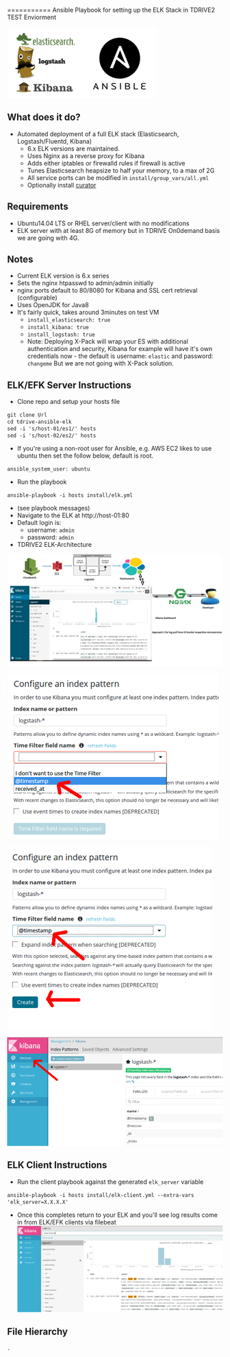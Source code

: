 ===========
Ansible Playbook for setting up the ELK Stack in TDRIVE2 TEST Enviorment

![ELK](/images/ansible-elk.png?raw=true)

## What does it do?
   - Automated deployment of a full ELK stack (Elasticsearch, Logstash/Fluentd, Kibana)
     * 6.x ELK versions are maintained.
     * Uses Nginx as a reverse proxy for Kibana
     * Adds either iptables or firewalld rules if firewall is active
     * Tunes Elasticsearch heapsize to half your memory, to a max of 2G
     * All service ports can be modified in ```install/group_vars/all.yml```
     * Optionally install [curator](https://www.elastic.co/guide/en/elasticsearch/client/curator/current/index.html)


## Requirements
   - Ubuntu14.04 LTS or RHEL server/client with no modifications
   - ELK server with at least 8G of memory but in TDRIVE On0demand basis we are going with 4G.


## Notes
   - Current ELK version is 6.x series
   - Sets the nginx htpasswd to admin/admin initially
   - nginx ports default to 80/8080 for Kibana and SSL cert retrieval (configurable)
   - Uses OpenJDK for Java8
   - It's fairly quick, takes around 3minutes on test VM
     - ```install_elasticsearch: true```
     - ```install_kibana: true```
     - ```install_logstash: true```
     - Note: Deploying X-Pack will wrap your ES with additional authentication and security, Kibana for example will have it's own credentials now - the default is username: ```elastic``` and password: ```changeme```
       But we are not going with X-Pack solution.
## ELK/EFK Server Instructions
   - Clone repo and setup your hosts file
```
git clone Url
cd tdrive-ansible-elk
sed -i 's/host-01/es1/' hosts
sed -i 's/host-02/es2/' hosts
```
   - If you're using a non-root user for Ansible, e.g. AWS EC2 likes to use ubuntu then set the follow below, default is root.

```
ansible_system_user: ubuntu
```

   - Run the playbook
```
ansible-playbook -i hosts install/elk.yml
```
   - (see playbook messages)
   - Navigate to the ELK at http://host-01:80
   - Default login is:
      - username: ```admin```
      - password: ```admin```
   - TDRIVE2 ELK-Architecture

![ELK](/images/Tdrive2_ELK_Architecture.png?raw=true ".") 

![ELK](/images/elk-index-5.x-1.png?raw=true "Select @timestamp from drop-down.")

![ELK](/images/elk-index-5.x-2.png?raw=true "Click the blue create button.")

![ELK](/images/elk-index-5.x-3.png?raw=true "Click Discover")

## ELK Client Instructions
   - Run the client playbook against the generated ``elk_server`` variable
```
ansible-playbook -i hosts install/elk-client.yml --extra-vars 'elk_server=X.X.X.X'
```
   - Once this completes return to your ELK and you'll see log results come in from ELK/EFK clients via filebeat
![ELK](/images/elk-index-5.x-4.png?raw=true "watch the magic")





## File Hierarchy
```
.
